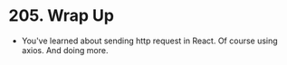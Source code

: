 # 205. Wrap Up
- You've learned about sending http request in React. Of course using axios. And doing more. 